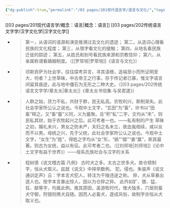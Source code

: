 ```yaml
---
{"dg-publish":true,"permalink":"/03 pages/201现代语言学/语言与文化/","tags":["语言学"],"created":"2024-11-30T21:03:31.969+08:00","updated":"2025-03-02T15:16:55.838+08:00"}
---
```


[[03 pages/201现代语言学/概念：语言\|概念：语言]]
[[03 pages/202传统语言文字学/汉字文化学\|汉字文化学]]

- >第一，从语词的语源和演变推溯过去文化的遗迹；
  第二，从造词心理看民族的文化程度；
  第三，从借字看文化的接触；
  第四，从地名看民族迁徙的踪迹；
  第五，从姓氏和别号看民族来源和宗教信仰；
  第六，从亲属称谓看婚姻制度。（[[罗常培\|罗常培]]《语言与文化》）
- >顷斯宾萨为社会学，往往探考异言，寻其语根，造端至小而所证明至大，何者？上世草昧，中古帝王之行事，存于传记者已寡，惟文字语言间留其痕迹，此与地中僵石为无形之二种大史。（[[03 pages/202传统语言文字学/章太炎\|章太炎]]《章太炎书信集·与吴君遂》）​
- >人群之始，货力不私，共财于群，民无私高。农牧利兴，斯制渐失。此社会学家所公认之说也。今观中土文字，“玄田”为“畜”，许书以“田畜”释之。又“畜“蓄”义同，义为蓄聚。且“积“私”二字，文均从“禾”，则民私其财，始于农牧起兴之后。此可考者一也。——私有制的产生
  草昧之初，婚礼未兴，男女之防未严，夫妇之名未立，故血胤相续，咸以女而不以男。母统之兴，先于父统，此社会学家所公认之说也。今观中土文字，“女生”为“姓”，得姓之字均从“女”形，“姚”“姬”“姜“赢”，斯其最著。则古为女统，益以有征。此可考者二也。（[[刘师培\|刘师培]]《论中土文字有益于世界》）——母系氏族社会与汉字的关系
- >程树德《说文稽古篇·凡例》
  古时犬之多。太古之世多犬。故仓顿制字，恒从犬取义。兹就《说文》中择举数例。
  犯，侵也。朱骏声《说文通训定声》云：字本言犬犯人，转注为干陵违逆之称。
  猝，犬从草暴出逐人也。按字本言暴出惊人，因以为仓猝之猝。
  此外如犷、猥、猛、狂、献等字，均属此例。推其原因，盖游牧时代，惟犬独多，穴居则畜犬守御，狩猎则携犬自随。因而人必畜犬，遂成风俗，故制字亦恒从犬取义也。